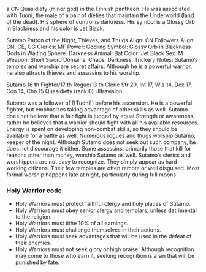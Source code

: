 a CN Quasidiety (minor god) in the Finnish pantheon. He was associated with Tuoni, the male of a pair of dieties that maintain the Underworld (land of the dead). His sphere of control is darkness. His symbol is a Glossy Orb in Blackness and his color is Jet Black.

Sutamo Patron of the Night, Thieves, and Thugs
Align: CN Followers Align: CN, CE, CG Clerics: MF Power: Godling
Symbol: Glossy Orb in Blackness Gods in Waiting
Sphere: Darkness Animal: Bat Color: Jet Black Sex: M
Weapon: Short Sword Domains: Chaos, Darkness, Trickery
Notes: Sutamo’s temples and worship are secret affairs. Although he is a powerful
warrior, he also attracts thieves and assassins to his worship.

Sutamo
16 th Fighter/17 th Rogue/13 th Cleric
Str 20, Int 17, Wis 14, Dex 17, Con 14, Cha 15
Quasidiety (rank 0)
Ultravision

Sutamo was a follower of [[Tuoni]] before his ascension. He is a powerful fighter, but
emphasizes taking advantage of other skills as well. Sutamo does not believe that a fair
fight is judged by equal Strength or awareness, rather he believes that a warrior should
fight with all his available resources. Energy is spent on developing non-combat skills, so
they should be available for a battle as well. Numerous rogues and thugs worship
Sutamo, keeper of the night. Although Sutamo does not seek out such company, he does
not discourage it either. Some assassins, primarily those that kill for reasons other than
money, worship Sutamo as well.
Sutamo’s clerics and worshippers are not easy to recognize. They simply appear as hard-
working citizens. Their few temples are often remote or well disguised. Most formal
worship happens late at night, particularly during full moons.

### Holy Warrior code
- Holy Warriors must protect faithful clergy and holy places of Sutamo.
- Holy Warriors must obey senior clergy and templars, unless detrimental to the religion.
- Holy Warriors must tithe 10% of all earnings.
- Holy Warriors must challenge themselves in their actions.
- Holy Warriors must seek advantages that will be used in the defeat of their enemies.
- Holy Warriors must not seek glory or high praise. Although recognition may come to those who earn it, seeking recognition is a sin that will be punished by fate.
